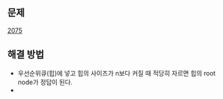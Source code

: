 ## 문제

[2075](https://www.acmicpc.net/problem/2075)

## 해결 방법

- 우선순위큐(힙)에 넣고 힙의 사이즈가 n보다 커질 때 적당히 자르면 힙의 root node가 정답이 된다.
-
